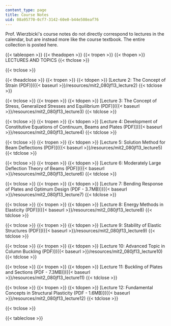 ```yaml
---
content_type: page
title: Course Notes
uid: 08a95770-0cf7-3142-60e0-b44e508eaf76
---
```


Prof. Wierzbicki's course notes do not directly correspond to lectures in the calendar, but are instead more like the course textbook. The entire collection is posted here.

{{< tableopen >}}
{{< theadopen >}}
{{< tropen >}}
{{< thopen >}}
LECTURES AND TOPICS
{{< thclose >}}

{{< trclose >}}

{{< theadclose >}}
{{< tropen >}}
{{< tdopen >}}
[Lecture 2: The Concept of Strain (PDF)]({{< baseurl >}}/resources/mit2_080jf13_lecture2)
{{< tdclose >}}

{{< trclose >}}
{{< tropen >}}
{{< tdopen >}}
[Lecture 3: The Concept of Stress, Generalized Stresses and Equilibrium (PDF)]({{< baseurl >}}/resources/mit2_080jf13_lecture3)
{{< tdclose >}}

{{< trclose >}}
{{< tropen >}}
{{< tdopen >}}
[Lecture 4: Development of Constitutive Equations of Continuum, Beams and Plates (PDF)]({{< baseurl >}}/resources/mit2_080jf13_lecture4)
{{< tdclose >}}

{{< trclose >}}
{{< tropen >}}
{{< tdopen >}}
[Lecture 5: Solution Method for Beam Deflections (PDF)]({{< baseurl >}}/resources/mit2_080jf13_lecture5)
{{< tdclose >}}

{{< trclose >}}
{{< tropen >}}
{{< tdopen >}}
[Lecture 6: Moderately Large Deflection Theory of Beams (PDF)]({{< baseurl >}}/resources/mit2_080jf13_lecture6)
{{< tdclose >}}

{{< trclose >}}
{{< tropen >}}
{{< tdopen >}}
[Lecture 7: Bending Response of Plates and Optimum Design (PDF - 3.7MB)]({{< baseurl >}}/resources/mit2_080jf13_lecture7)
{{< tdclose >}}

{{< trclose >}}
{{< tropen >}}
{{< tdopen >}}
[Lecture 8: Energy Methods in Elasticity (PDF)]({{< baseurl >}}/resources/mit2_080jf13_lecture8)
{{< tdclose >}}

{{< trclose >}}
{{< tropen >}}
{{< tdopen >}}
[Lecture 9: Stability of Elastic Structures (PDF)]({{< baseurl >}}/resources/mit2_080jf13_lecture9)
{{< tdclose >}}

{{< trclose >}}
{{< tropen >}}
{{< tdopen >}}
[Lecture 10: Advanced Topic in Column Buckling (PDF)]({{< baseurl >}}/resources/mit2_080jf13_lecture10)
{{< tdclose >}}

{{< trclose >}}
{{< tropen >}}
{{< tdopen >}}
[Lecture 11: Buckling of Plates and Sections (PDF - 7.3MB)]({{< baseurl >}}/resources/mit2_080jf13_lecture11)
{{< tdclose >}}

{{< trclose >}}
{{< tropen >}}
{{< tdopen >}}
[Lecture 12: Fundamental Concepts in Structural Plasticity (PDF - 1.6MB)]({{< baseurl >}}/resources/mit2_080jf13_lecture12)
{{< tdclose >}}

{{< trclose >}}

{{< tableclose >}}